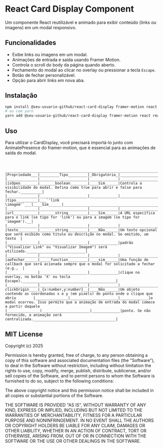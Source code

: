 # React Card Display Component

Um componente React reutilizável e animado para exibir conteúdo (links ou imagens) em um modal responsivo.

## Funcionalidades

* Exibe links ou imagens em um modal.
* Animações de entrada e saída usando Framer Motion.
* Controla o scroll do body da página quando aberto.
* Fechamento do modal ao clicar no overlay ou pressionar a tecla `Escape`.
* Botão de fechar personalizável.
* Opção para abrir links em nova aba.

## Instalação

```bash
npm install @seu-usuario-github/react-card-display framer-motion react react-dom
# ou com yarn
yarn add @seu-usuario-github/react-card-display framer-motion react react-dom
``` 

## Uso 

Para utilizar o CardDisplay, você precisará importá-lo junto com AnimatePresence do framer-motion, que é essencial para as animações de saída do modal.

## 
```
 ________________________________________________________________________________________________________________________________________________ 
|Propriedade___|_________Tipo_________|_Obrigatório_|_____________________________________Descrição______________________________________________|
|______________|______________________|_____________|____________________________________________________________________________________________|
|isOpen________|_______boolean________|____Sim______|Controla a visibilidade do modal. Defina como true para abrir e false para fechar.__________|
|______________|______________________|_____________|____________________________________________________________________________________________|
|tipo__________|___`'link \imagem'`___|____Sim______|____________________________________________________________________________________________|
|______________|______________________|_____________|____________________________________________________________________________________________|
|url___________|_______string_________|____Sim______|A URL específica para o link (se tipo for 'link') ou para a imagem (se tipo for 'imagem').__|
|______________|______________________|_____________|____________________________________________________________________________________________|
|texto_________|_______string_________|____Não______|Um texto opcional que será exibido como título ou descrição no modal. Se omitido, um texto  |
|______________|______________________|_____________|padrão ("Visualizar Link" ou "Visualizar Imagem") será utilizado.___________________________|
|______________|______________________|_____________|____________________________________________________________________________________________|
|aoFechar______|_____function_________|____sim______|Uma função de callback que será acionada sempre que o modal for solicitado a fechar (e.g.,  |
|______________|______________________|_____________|clique no overlay, no botão 'X' ou tecla Escape).___________________________________________|
|______________|______________________|_____________|____________________________________________________________________________________________|
clickOrigin____|_{x:number,y:number}__|____Não______|Um objeto contendo as coordenadas x e y (em pixels) do ponto onde o clique que abriu        |_______________|______________________|_____________|o modal ocorreu. Isso permite que a animação de entrada do modal comece a partir daquele    |_______________|______________________|_____________|ponto. Se não fornecido, a animação será centralizada.______________________________________|
```

## MIT License

Copyright (c) 2025 

Permission is hereby granted, free of charge, to any person obtaining a copy
of this software and associated documentation files (the "Software"), to deal
in the Software without restriction, including without limitation the rights
to use, copy, modify, merge, publish, distribute, sublicense, and/or sell
copies of the Software, and to permit persons to whom the Software is
furnished to do so, subject to the following conditions:

The above copyright notice and this permission notice shall be included in all
copies or substantial portions of the Software.

THE SOFTWARE IS PROVIDED "AS IS", WITHOUT WARRANTY OF ANY KIND, EXPRESS OR
IMPLIED, INCLUDING BUT NOT LIMITED TO THE WARRANTIES OF MERCHANTABILITY,
FITNESS FOR A PARTICULAR PURPOSE AND NONINFRINGEMENT. IN NO EVENT SHALL THE
AUTHORS OR COPYRIGHT HOLDERS BE LIABLE FOR ANY CLAIM, DAMAGES OR OTHER
LIABILITY, WHETHER IN AN ACTION OF CONTRACT, TORT OR OTHERWISE, ARISING FROM,
OUT OF OR IN CONNECTION WITH THE SOFTWARE OR THE USE OR OTHER DEALINGS IN THE
SOFTWARE.

